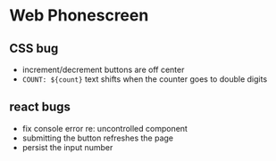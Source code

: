 # Web Phonescreen

## CSS bug

- increment/decrement buttons are off center
- `COUNT: ${count}` text shifts when the counter goes to double digits

## react bugs

- fix console error re: uncontrolled component
- submitting the button refreshes the page
- persist the input number
